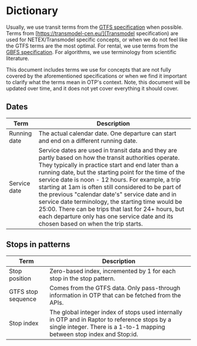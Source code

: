 # Dictionary

Usually, we use transit terms from
the [GTFS specification](https://gtfs.org/documentation/schedule/reference/#) when possible. Terms
from [https://transmodel-cen.eu/](Transmodel specification) are used for NETEX/Transmodel specific
concepts, or when we do not feel like the GTFS terms are the most optimal. For rental, we use terms
from the [GBFS specification](https://gbfs.org/documentation/). For algorithms, we use terminology
from scientific literature.

This document includes terms we use for concepts that are not fully covered by the aforementioned
specifications or when we find it important to clarify what the terms mean in OTP's context. Note,
this document will be updated over time, and it does not yet cover everything it should cover.

## Dates

| Term         | Description                                                                                                                                                                                                                                                                                                                                                                                                                                                                                                                                                                                |
|--------------|--------------------------------------------------------------------------------------------------------------------------------------------------------------------------------------------------------------------------------------------------------------------------------------------------------------------------------------------------------------------------------------------------------------------------------------------------------------------------------------------------------------------------------------------------------------------------------------------|
| Running date | The actual calendar date. One departure can start and end on a different running date.                                                                                                                                                                                                                                                                                                                                                                                                                                                                                                     |
| Service date | Service dates are used in transit data and they are partly based on how the transit authorities operate. They typically in practice start and end later than a running date, but the starting point for the time of the service date is noon - 12 hours. For example, a trip starting at 1am is often still considered to be part of the previous "calendar date's" service date and in service date terminology, the starting time would be 25:00. There can be trips that last for 24+ hours, but each departure only has one service date and its chosen based on when the trip starts. |

## Stops in patterns

| Term               | Description                                                                                                                                                              |
|--------------------|--------------------------------------------------------------------------------------------------------------------------------------------------------------------------|
| Stop position      | Zero-based index, incremented by 1 for each stop in the stop pattern.                                                                                                    |
| GTFS stop sequence | Comes from the GTFS data. Only pass-through information in OTP that can be fetched from the APIs.                                                                        |
| Stop index         | The global integer index of stops used internally in OTP and in Raptor to reference stops by a single integer. There is a 1-to-1 mapping between stop index and Stop:id. |
